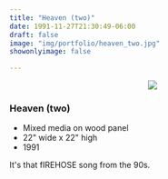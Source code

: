 ```yaml
---
title: "Heaven (two)"
date: 1991-11-27T21:30:49-06:00
draft: false
image: "img/portfolio/heaven_two.jpg"
showonlyimage: false

---
```

<p align="center"><img src="/img/portfolio/heaven_two.jpg">

### Heaven (two)

* Mixed media on wood panel
* 22" wide x 22" high
* 1991

It's that fIREHOSE song from the 90s.
